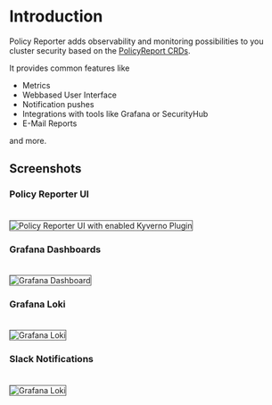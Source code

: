 # Introduction

Policy Reporter adds observability and monitoring possibilities to you cluster security based on the [PolicyReport CRDs](https://github.com/openreports/reports-api/blob/main/docs/api-docs.md).

It provides common features like

* Metrics
* Webbased User Interface
* Notification pushes
* Integrations with tools like Grafana or SecurityHub
* E-Mail Reports

and more.

## Screenshots

### Policy Reporter UI

<img src="../assets/policy-reporter-ui-dark.png" style="margin-top: 20px; border: 1px solid #555" alt="Policy Reporter UI with enabled Kyverno Plugin" />

### Grafana Dashboards

<img src="../assets/monitoring/grafana.png" style="margin-top: 20px; border: 1px solid #555" alt="Grafana Dashboard" />

### Grafana Loki

<img src="../assets/monitoring/grafana-loki.png" style="margin-top: 20px; border: 1px solid #555" alt="Grafana Loki" />

### Slack Notifications

<img src="../assets/slack.png" style="margin-top: 20px; border: 1px solid #555" alt="Grafana Loki" />
